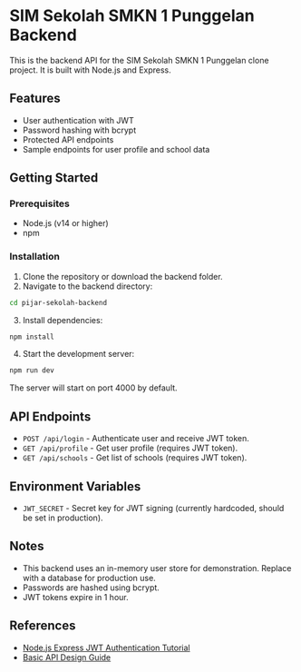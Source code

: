 # SIM Sekolah SMKN 1 Punggelan Backend

This is the backend API for the SIM Sekolah SMKN 1 Punggelan clone project. It is built with Node.js and Express.

## Features

- User authentication with JWT
- Password hashing with bcrypt
- Protected API endpoints
- Sample endpoints for user profile and school data

## Getting Started

### Prerequisites

- Node.js (v14 or higher)
- npm

### Installation

1. Clone the repository or download the backend folder.
2. Navigate to the backend directory:

```bash
cd pijar-sekolah-backend
```

3. Install dependencies:

```bash
npm install
```

4. Start the development server:

```bash
npm run dev
```

The server will start on port 4000 by default.

## API Endpoints

- `POST /api/login` - Authenticate user and receive JWT token.
- `GET /api/profile` - Get user profile (requires JWT token).
- `GET /api/schools` - Get list of schools (requires JWT token).

## Environment Variables

- `JWT_SECRET` - Secret key for JWT signing (currently hardcoded, should be set in production).

## Notes

- This backend uses an in-memory user store for demonstration. Replace with a database for production use.
- Passwords are hashed using bcrypt.
- JWT tokens expire in 1 hour.

## References

- [Node.js Express JWT Authentication Tutorial](https://www.youtube.com/watch?v=lpi_jeJAjyk)
- [Basic API Design Guide](https://anyflip.com/cmfah/vkpx/basic)
